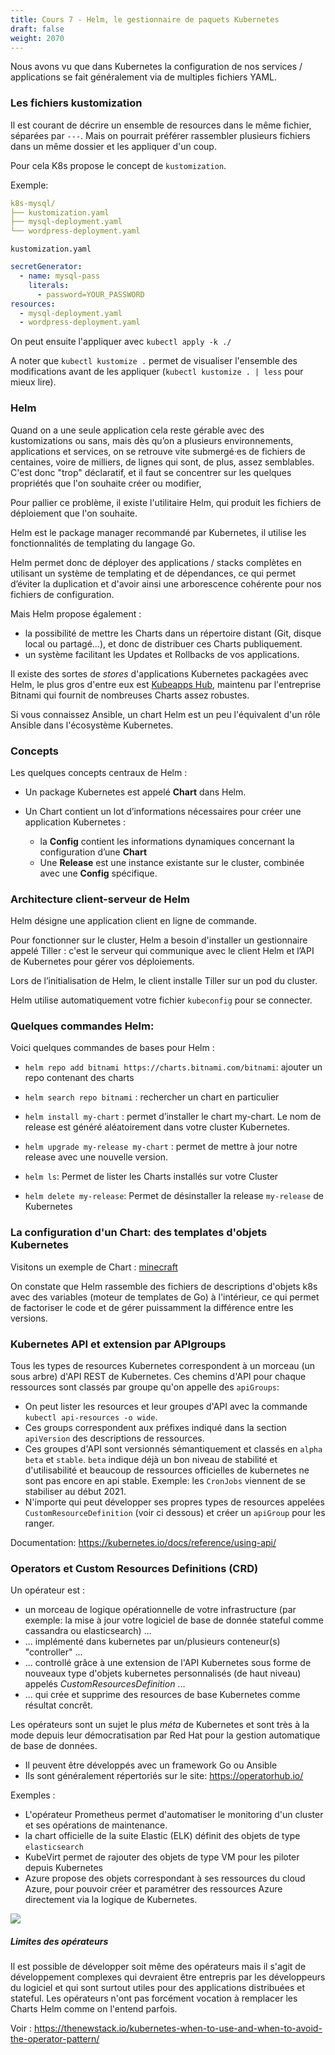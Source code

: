 ```yaml
---
title: Cours 7 - Helm, le gestionnaire de paquets Kubernetes
draft: false
weight: 2070
---
```



Nous avons vu que dans Kubernetes la configuration de nos services / applications se fait généralement via de multiples fichiers YAML.

### Les fichiers kustomization

Il est courant de décrire un ensemble de resources dans le même fichier, séparées par `---`.
Mais on pourrait préférer rassembler plusieurs fichiers dans un même dossier et les appliquer d'un coup.

Pour cela K8s propose le concept de `kustomization`.

Exemple:

```yaml
k8s-mysql/
├── kustomization.yaml
├── mysql-deployment.yaml
└── wordpress-deployment.yaml
```

`kustomization.yaml`

```yaml
secretGenerator:
  - name: mysql-pass
    literals:
      - password=YOUR_PASSWORD
resources:
  - mysql-deployment.yaml
  - wordpress-deployment.yaml
```
On peut ensuite l'appliquer avec `kubectl apply -k ./`

A noter que `kubectl kustomize .` permet de visualiser l'ensemble des modifications avant de les appliquer (`kubectl kustomize . | less` pour mieux lire).

### Helm

Quand on a une seule application cela reste gérable avec des kustomizations ou sans, mais dès qu’on a plusieurs environnements, applications et services, on se retrouve vite submergé·es de fichiers de centaines, voire de milliers, de lignes qui sont, de plus, assez semblables. 
C'est donc "trop" déclaratif, et il faut se concentrer sur les quelques propriétés que l'on souhaite créer ou modifier,

Pour pallier ce problème, il existe l'utilitaire Helm, qui produit les fichiers de déploiement que l'on souhaite.

Helm est le package manager recommandé par Kubernetes, il utilise les fonctionnalités de templating du langage Go.

Helm permet donc de déployer des applications / stacks complètes en utilisant un système de templating et de dépendances, ce qui permet d’éviter la duplication et d'avoir ainsi une arborescence cohérente pour nos fichiers de configuration.

Mais Helm propose également :

  - la possibilité de mettre les Charts dans un répertoire distant (Git, disque local ou partagé…), et donc de distribuer ces Charts publiquement.
  - un système facilitant les Updates et Rollbacks de vos applications.

Il existe des sortes de *stores* d'applications Kubernetes packagées avec Helm, le plus gros d'entre eux est [Kubeapps Hub](https://hub.kubeapps.com/), maintenu par l'entreprise Bitnami qui fournit de nombreuses Charts assez robustes.

Si vous connaissez Ansible, un chart Helm est un peu l'équivalent d'un rôle Ansible dans l'écosystème Kubernetes.

### Concepts

Les quelques concepts centraux de Helm :

- Un package Kubernetes est appelé **Chart** dans Helm.

- Un Chart contient un lot d’informations nécessaires pour créer une application Kubernetes :
  - la **Config** contient les informations dynamiques concernant la configuration d’une **Chart**
  - Une **Release** est une instance existante sur le cluster, combinée avec une **Config** spécifique.


### Architecture client-serveur de Helm

Helm désigne une application client en ligne de commande.

Pour fonctionner sur le cluster, Helm a besoin d'installer un gestionnaire appelé Tiller : c'est le serveur qui communique avec le client Helm et l’API de Kubernetes pour gérer vos déploiements.

Lors de l’initialisation de Helm, le client installe Tiller sur un pod du cluster.

Helm utilise automatiquement votre fichier `kubeconfig` pour se connecter.

### Quelques commandes Helm:

Voici quelques commandes de bases pour Helm :

- `helm repo add bitnami https://charts.bitnami.com/bitnami`: ajouter un repo contenant des charts

- `helm search repo bitnami` : rechercher un chart en particulier

- `helm install my-chart` : permet d’installer le chart my-chart. Le nom de release est généré aléatoirement dans votre cluster Kubernetes.

- `helm upgrade my-release my-chart` : permet de mettre à jour notre release avec une nouvelle version.

- `helm ls`: Permet de lister les Charts installés sur votre Cluster

- `helm delete my-release`: Permet de désinstaller la release `my-release` de Kubernetes

### La configuration d'un Chart: des templates d'objets Kubernetes

Visitons un exemple de Chart : [minecraft](https://github.com/helm/charts/tree/master/stable/minecraft/templates)

On constate que Helm rassemble des fichiers de descriptions d'objets k8s avec des variables (moteur de templates de Go) à l'intérieur, ce qui permet de factoriser le code et de gérer puissamment la différence entre les versions.


### Kubernetes API et extension par APIgroups

Tous les types de resources Kubernetes correspondent à un morceau (un sous arbre) d'API REST de Kubernetes. Ces chemins d'API pour chaque ressources sont classés par groupe qu'on appelle des `apiGroups`:

- On peut lister les resources et leur groupes d'API avec la commande `kubectl api-resources -o wide`.
- Ces groups correspondent aux préfixes indiqué dans la section `apiVersion` des descriptions de ressources.
- Ces groupes d'API sont versionnés sémantiquement et classés en `alpha` `beta` et `stable`. `beta` indique déjà un bon niveau de stabilité et d'utilisabilité et beaucoup de ressources officielles de kubernetes ne sont pas encore en api stable. Exemple: les `CronJobs` viennent de se stabiliser au début 2021.
- N'importe qui peut développer ses propres types de resources appelées `CustomResourceDefinition` (voir ci dessous) et créer un `apiGroup` pour les ranger.

Documentation: https://kubernetes.io/docs/reference/using-api/

### Operators et Custom Resources Definitions (CRD)

Un opérateur est :
 - un morceau de logique opérationnelle de votre infrastructure (par exemple: la mise à jour votre logiciel de base de donnée stateful comme cassandra ou elasticsearch) ...
 - ... implémenté dans kubernetes par un/plusieurs conteneur(s) "controller" ...
 - ... controllé grâce à une extension de l'API Kubernetes sous forme de nouveaux type d'objets kubernetes personnalisés (de haut niveau) appelés *CustomResourcesDefinition* ...
 - ... qui crée et supprime des resources de base Kubernetes comme résultat concrêt.

Les opérateurs sont un sujet le plus *méta* de Kubernetes et sont très à la mode depuis leur démocratisation par Red Hat pour la gestion automatique de base de données.

- Il peuvent être développés avec un framework Go ou Ansible
- Ils sont généralement répertoriés sur le site: https://operatorhub.io/

Exemples :
- L'opérateur Prometheus permet d'automatiser le monitoring d'un cluster et ses opérations de maintenance.
- la chart officielle de la suite Elastic (ELK) définit des objets de type `elasticsearch`
- KubeVirt permet de rajouter des objets de type VM pour les piloter depuis Kubernetes
- Azure propose des objets correspondant à ses ressources du cloud Azure, pour pouvoir créer et paramétrer des ressources Azure directement via la logique de Kubernetes.


![](../../images/kubernetes/k8s_crd.png)

##### Limites des opérateurs

Il est possible de développer soit même des opérateurs mais il s'agit de développement complexes qui devraient être entrepris par les développeurs du logiciel et qui sont surtout utiles pour des applications distribuées et stateful. Les opérateurs n'ont pas forcément vocation à remplacer les Charts Helm comme on l'entend parfois.

Voir : https://thenewstack.io/kubernetes-when-to-use-and-when-to-avoid-the-operator-pattern/
